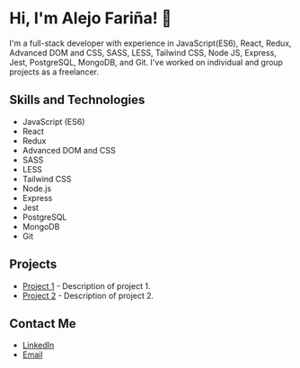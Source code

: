 # Hi, I'm Alejo Fariña! 👋

I'm a full-stack developer with experience in JavaScript(ES6), React, Redux, Advanced DOM and CSS, SASS, LESS, Tailwind CSS, Node JS, Express, Jest, PostgreSQL, MongoDB, and Git. I've worked on individual and group projects as a freelancer.

## Skills and Technologies

- JavaScript (ES6)
- React
- Redux
- Advanced DOM and CSS
- SASS
- LESS
- Tailwind CSS
- Node.js
- Express
- Jest
- PostgreSQL
- MongoDB
- Git

## Projects

- [Project 1](https://github.com/user/project1) - Description of project 1.
- [Project 2](https://github.com/user/project2) - Description of project 2.

## Contact Me

- [LinkedIn](https://www.linkedin.com/in/alejo-fariña/)
- [Email](mailto:alejofarina@gmail.com)

